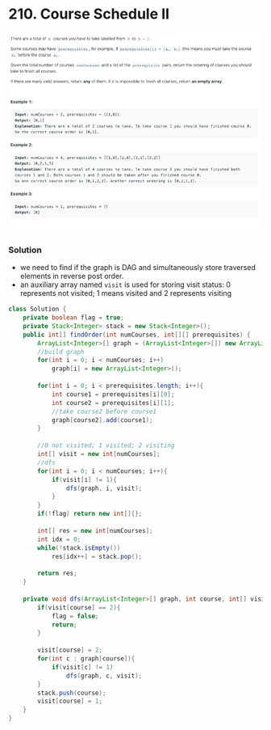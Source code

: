 # 210. Course Schedule II

![210%20Course%20Schedule%20II%203380c95ea2fd4900b4a32db838e46d45/Untitled.png](210%20Course%20Schedule%20II%203380c95ea2fd4900b4a32db838e46d45/Untitled.png)

### Solution

- we need to find if the graph is DAG and simultaneously store traversed elements in reverse post order.
- an auxiliary array named `visit` is used for storing visit status: 0 represents not visited; 1 means visited and 2 represents visiting

```java
class Solution {
    private boolean flag = true;
    private Stack<Integer> stack = new Stack<Integer>();
    public int[] findOrder(int numCourses, int[][] prerequisites) {
        ArrayList<Integer>[] graph = (ArrayList<Integer>[]) new ArrayList[numCourses];
        //build graph
        for(int i = 0; i < numCourses; i++)
            graph[i] = new ArrayList<Integer>();
        
        for(int i = 0; i < prerequisites.length; i++){
            int course1 = prerequisites[i][0];
            int course2 = prerequisites[i][1];
            //take course2 before course1
            graph[course2].add(course1);
        }
        
        //0 not visited; 1 visited; 2 visiting
        int[] visit = new int[numCourses];
        //dfs
        for(int i = 0; i < numCourses; i++){
            if(visit[i] != 1){
                dfs(graph, i, visit);
            }
        }
        if(!flag) return new int[]{};

        int[] res = new int[numCourses];
        int idx = 0;
        while(!stack.isEmpty())
            res[idx++] = stack.pop();
        
        return res;
    }

    private void dfs(ArrayList<Integer>[] graph, int course, int[] visit){
        if(visit[course] == 2){
            flag = false;
            return;
        }

        visit[course] = 2;
        for(int c : graph[course]){
            if(visit[c] != 1)
                dfs(graph, c, visit);
        } 
        stack.push(course);
        visit[course] = 1;
    }
}
```